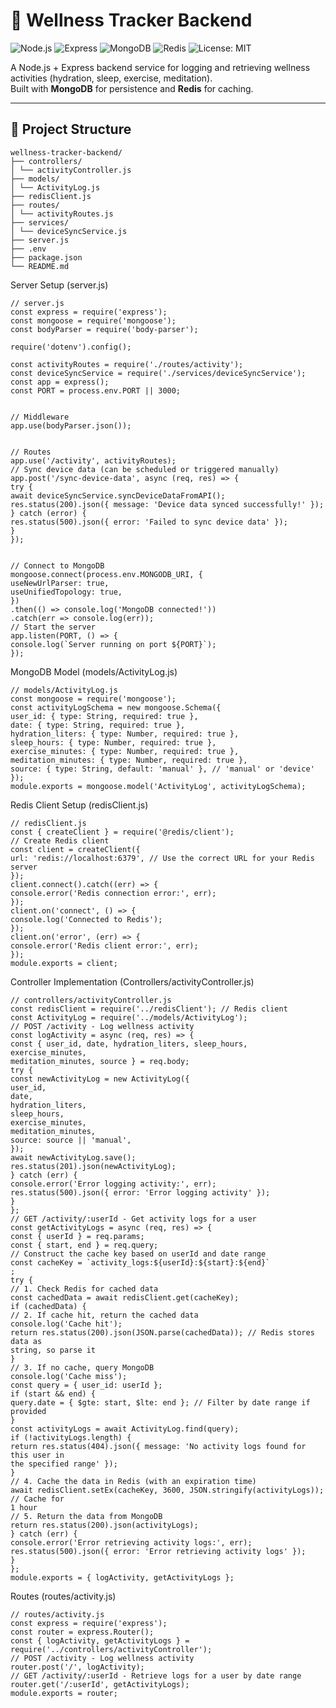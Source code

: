 # 🧘 Wellness Tracker Backend

![Node.js](https://img.shields.io/badge/Node.js-18.x-green?logo=node.js)
![Express](https://img.shields.io/badge/Express.js-Backend-lightgrey?logo=express)
![MongoDB](https://img.shields.io/badge/MongoDB-Database-green?logo=mongodb)
![Redis](https://img.shields.io/badge/Redis-Cache-red?logo=redis)
![License: MIT](https://img.shields.io/badge/License-MIT-blue.svg)

A Node.js + Express backend service for logging and retrieving wellness activities (hydration, sleep, exercise, meditation).  
Built with **MongoDB** for persistence and **Redis** for caching.

---

## 📂 Project Structure

```
wellness-tracker-backend/
├── controllers/
│ └── activityController.js
├── models/
│ └── ActivityLog.js
├── redisClient.js
├── routes/
│ └── activityRoutes.js
├── services/
│ └── deviceSyncService.js
├── server.js
├── .env
├── package.json
└── README.md
```
Server Setup (server.js)
```
// server.js
const express = require('express');
const mongoose = require('mongoose');
const bodyParser = require('body-parser');

require('dotenv').config();

const activityRoutes = require('./routes/activity');
const deviceSyncService = require('./services/deviceSyncService');
const app = express();
const PORT = process.env.PORT || 3000;


// Middleware
app.use(bodyParser.json());


// Routes
app.use('/activity', activityRoutes);
// Sync device data (can be scheduled or triggered manually)
app.post('/sync-device-data', async (req, res) => {
try {
await deviceSyncService.syncDeviceDataFromAPI();
res.status(200).json({ message: 'Device data synced successfully!' });
} catch (error) {
res.status(500).json({ error: 'Failed to sync device data' });
}
});


// Connect to MongoDB
mongoose.connect(process.env.MONGODB_URI, {
useNewUrlParser: true,
useUnifiedTopology: true,
})
.then(() => console.log('MongoDB connected!'))
.catch(err => console.log(err));
// Start the server
app.listen(PORT, () => {
console.log(`Server running on port ${PORT}`);
});

```

MongoDB Model (models/ActivityLog.js)

```
// models/ActivityLog.js
const mongoose = require('mongoose');
const activityLogSchema = new mongoose.Schema({
user_id: { type: String, required: true },
date: { type: String, required: true },
hydration_liters: { type: Number, required: true },
sleep_hours: { type: Number, required: true },
exercise_minutes: { type: Number, required: true },
meditation_minutes: { type: Number, required: true },
source: { type: String, default: 'manual' }, // 'manual' or 'device'
});
module.exports = mongoose.model('ActivityLog', activityLogSchema);

```

Redis Client Setup (redisClient.js)


```
// redisClient.js
const { createClient } = require('@redis/client');
// Create Redis client
const client = createClient({
url: 'redis://localhost:6379', // Use the correct URL for your Redis server
});
client.connect().catch((err) => {
console.error('Redis connection error:', err);
});
client.on('connect', () => {
console.log('Connected to Redis');
});
client.on('error', (err) => {
console.error('Redis client error:', err);
});
module.exports = client;
```


Controller Implementation (Controllers/activityController.js)


```
// controllers/activityController.js
const redisClient = require('../redisClient'); // Redis client
const ActivityLog = require('../models/ActivityLog');
// POST /activity - Log wellness activity
const logActivity = async (req, res) => {
const { user_id, date, hydration_liters, sleep_hours, exercise_minutes,
meditation_minutes, source } = req.body;
try {
const newActivityLog = new ActivityLog({
user_id,
date,
hydration_liters,
sleep_hours,
exercise_minutes,
meditation_minutes,
source: source || 'manual',
});
await newActivityLog.save();
res.status(201).json(newActivityLog);
} catch (err) {
console.error('Error logging activity:', err);
res.status(500).json({ error: 'Error logging activity' });
}
};
// GET /activity/:userId - Get activity logs for a user
const getActivityLogs = async (req, res) => {
const { userId } = req.params;
const { start, end } = req.query;
// Construct the cache key based on userId and date range
const cacheKey = `activity_logs:${userId}:${start}:${end}`
;
try {
// 1. Check Redis for cached data
const cachedData = await redisClient.get(cacheKey);
if (cachedData) {
// 2. If cache hit, return the cached data
console.log('Cache hit');
return res.status(200).json(JSON.parse(cachedData)); // Redis stores data as
string, so parse it
}
// 3. If no cache, query MongoDB
console.log('Cache miss');
const query = { user_id: userId };
if (start && end) {
query.date = { $gte: start, $lte: end }; // Filter by date range if provided
}
const activityLogs = await ActivityLog.find(query);
if (!activityLogs.length) {
return res.status(404).json({ message: 'No activity logs found for this user in
the specified range' });
}
// 4. Cache the data in Redis (with an expiration time)
await redisClient.setEx(cacheKey, 3600, JSON.stringify(activityLogs)); // Cache for
1 hour
// 5. Return the data from MongoDB
return res.status(200).json(activityLogs);
} catch (err) {
console.error('Error retrieving activity logs:', err);
res.status(500).json({ error: 'Error retrieving activity logs' });
}
};
module.exports = { logActivity, getActivityLogs };
```

Routes (routes/activity.js)
```
// routes/activity.js
const express = require('express');
const router = express.Router();
const { logActivity, getActivityLogs } = require('../controllers/activityController');
// POST /activity - Log wellness activity
router.post('/', logActivity);
// GET /activity/:userId - Retrieve logs for a user by date range
router.get('/:userId', getActivityLogs);
module.exports = router;
```




